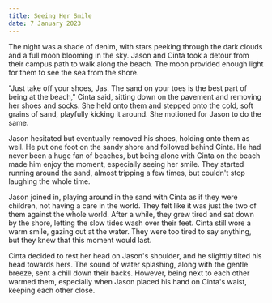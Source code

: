 ```yaml
---
title: Seeing Her Smile
date: 7 January 2023
---
```


The night was a shade of denim, with stars peeking through the dark clouds and a full moon blooming in the sky. Jason and Cinta took a detour from their campus path to walk along the beach. The moon provided enough light for them to see the sea from the shore.

"Just take off your shoes, Jas. The sand on your toes is the best part of being at the beach," Cinta said, sitting down on the pavement and removing her shoes and socks. She held onto them and stepped onto the cold, soft grains of sand, playfully kicking it around. She motioned for Jason to do the same.

Jason hesitated but eventually removed his shoes, holding onto them as well. He put one foot on the sandy shore and followed behind Cinta. He had never been a huge fan of beaches, but being alone with Cinta on the beach made him enjoy the moment, especially seeing her smile. They started running around the sand, almost tripping a few times, but couldn't stop laughing the whole time.

Jason joined in, playing around in the sand with Cinta as if they were children, not having a care in the world. They felt like it was just the two of them against the whole world. After a while, they grew tired and sat down by the shore, letting the slow tides wash over their feet. Cinta still wore a warm smile, gazing out at the water. They were too tired to say anything, but they knew that this moment would last.

Cinta decided to rest her head on Jason's shoulder, and he slightly tilted his head towards hers. The sound of water splashing, along with the gentle breeze, sent a chill down their backs. However, being next to each other warmed them, especially when Jason placed his hand on Cinta's waist, keeping each other close.
